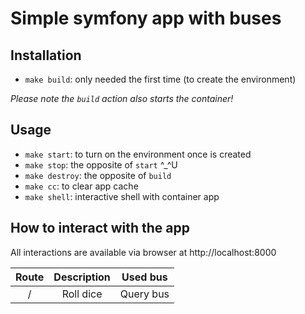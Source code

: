 # Simple symfony app with buses
## Installation
- `make build`: only needed the first time (to create the environment)

*Please note the `build` action also starts the container!*

## Usage 
- `make start`: to turn on the environment once is created
- `make stop`: the opposite of `start` ^_^U
- `make destroy`: the opposite of `build`
- `make cc`: to clear app cache
- `make shell`: interactive shell with container app

## How to interact with the app
All interactions are available via browser at http://localhost:8000

| Route | Description | Used bus  |
| :---: | :---------: | :-------: |
| /     | Roll dice   | Query bus |


